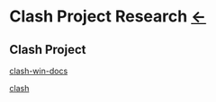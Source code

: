 # Clash Project Research  [←](index.md)

## Clash Project

[clash-win-docs](https://github.com/Fndroid/clash-win-docs)

[clash](https://github.com/Dreamacro/clash)

## 
